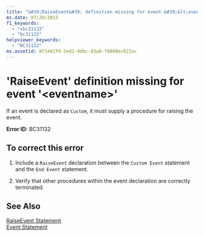 ```yaml
---
title: "&#39;RaiseEvent&#39; definition missing for event &#39;&lt;eventname&gt;&#39;"
ms.date: 07/20/2015
f1_keywords: 
  - "vbc31132"
  - "bc31132"
helpviewer_keywords: 
  - "BC31132"
ms.assetid: 8f3442fd-2ed1-4dbc-83a8-f0860ec022ac
---
```

# &#39;RaiseEvent&#39; definition missing for event &#39;&lt;eventname&gt;&#39;
If an event is declared as `Custom`, it must supply a procedure for raising the event.  
  
 **Error ID:** BC31132  
  
## To correct this error  
  
1.  Include a `RaiseEvent` declaration between the `Custom Event` statement and the `End Event` statement.  
  
2.  Verify that other procedures within the event declaration are correctly terminated.  
  
## See Also  
 [RaiseEvent Statement](../../visual-basic/language-reference/statements/raiseevent-statement.md)  
 [Event Statement](../../visual-basic/language-reference/statements/event-statement.md)
